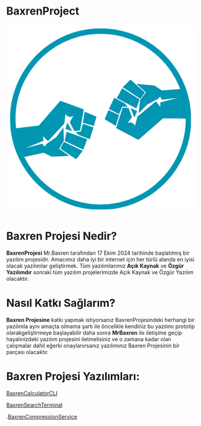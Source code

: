 # BaxrenProject
![Logo](bos1(1).png)

# Baxren Projesi Nedir?
**BaxrenProjesi** Mr.Baxren tarafından 17 Ekim 2024 tarihinde başlatılmış bir yazılım projesidir.
Amacımız daha iyi bir internet için her türlü alanda en iyisi olacak yazılımlar geliştirmek.
Tüm yazılımlarımız **Açık Kaynak** ve **Özgür Yazılımdır** sonraki tüm yazılım projelerimizde Açık Kaynak ve Özgür Yazılım olacaktır.

# Nasıl Katkı Sağlarım?
**Baxren Projesine** katkı yapmak istiyorsanız BaxrenProjesindeki herhangi bir yazılımla aynı amaçta olmama şartı ile öncelikle kendiniz bu yazılımı prototip olarakgeliştirmeye başlayabilir daha sonra **MrBaxren** ile iletişime geçip hayalinizdeki yazılım projesini iletmelisiniz ve o zamana kadar olan çalışmalar dahil eğerki onaylanırsanız yazılımınız Baxren Projesinin bir parçası olacaktır.

# Baxren Projesi Yazılımları:
[BaxrenCalculatorCLI](https://github.com/MrBaxren/BaxrenCalculatorCLI)

[BaxrenSearchTerminal](https://github.com/MrBaxren/BaxrenSearchTerminal)

.[BaxrenCompressionService](https://github.com/MrBaxren/BaxrenCompressionService)
